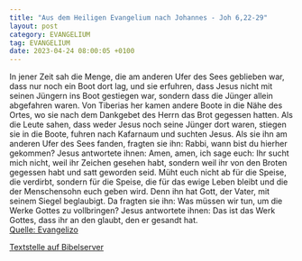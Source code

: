 ```yaml
---
title: "Aus dem Heiligen Evangelium nach Johannes - Joh 6,22-29"
layout: post
category: EVANGELIUM
tag: EVANGELIUM
date: 2023-04-24 08:00:05 +0100
---
```

In jener Zeit sah die Menge, die am anderen Ufer des Sees geblieben war, dass nur noch ein Boot dort lag, und sie erfuhren, dass Jesus nicht mit seinen Jüngern ins Boot gestiegen war, sondern dass die Jünger allein abgefahren waren.
Von Tiberias her kamen andere Boote in die Nähe des Ortes, wo sie nach dem Dankgebet des Herrn das Brot gegessen hatten.<!--more-->
Als die Leute sahen, dass weder Jesus noch seine Jünger dort waren, stiegen sie in die Boote, fuhren nach Kafarnaum und suchten Jesus.
Als sie ihn am anderen Ufer des Sees fanden, fragten sie ihn: Rabbi, wann bist du hierher gekommen?
Jesus antwortete ihnen: Amen, amen, ich sage euch: Ihr sucht mich nicht, weil ihr Zeichen gesehen habt, sondern weil ihr von den Broten gegessen habt und satt geworden seid.
Müht euch nicht ab für die Speise, die verdirbt, sondern für die Speise, die für das ewige Leben bleibt und die der Menschensohn euch geben wird. Denn ihn hat Gott, der Vater, mit seinem Siegel beglaubigt.
Da fragten sie ihn: Was müssen wir tun, um die Werke Gottes zu vollbringen?
Jesus antwortete ihnen: Das ist das Werk Gottes, dass ihr an den glaubt, den er gesandt hat.<br>
[Quelle: Evangelizo](https://evangeliumtagfuertag.org/DE/gospel)

[Textstelle auf Bibelserver](https://www.bibleserver.com/EU/Johannes6,22-29)
